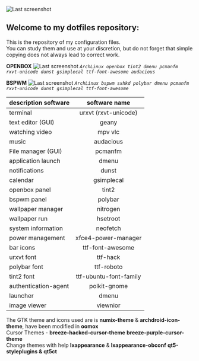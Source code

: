 ![Last screenshot](https://raw.githubusercontent.com/GhostKraft/dotfiles/master/.wallpaper/logo%20DF_GK.png)
## Welcome to my dotfiles repository:
This is the repository of my configuration files.
<br />You can study them and use at your discretion, but do not forget that simple copying does not always lead to correct work.


**OPENBOX**
![Last screenshot](https://raw.githubusercontent.com/GhostKraft/dotfiles/master/screenshot/openbox/openbox-grey-dragon.png)
*`ArchLinux openbox tint2 dmenu pcmanfm rxvt-unicode dunst gsimplecal ttf-font-awesome audacious`*


**BSPWM** 
![Last screenshot](https://raw.githubusercontent.com/GhostKraft/dotfiles/master/screenshot/bspwm/bspwm%20polybar-%20bark_blue.png)
*`ArchLinux bspwm sxhkd polybar dmenu pcmanfm rxvt-unicode dunst gsimplecal ttf-font-awesome`*





| description software     |      software name       |
| ------------------------ |:------------------------:|
| terminal                 | urxvt (rxvt-unicode)     |
| text editor  (GUI)       | geany             		    |
| watching video           | mpv vlc           	  	  |
| music                    | audacious	       	  	  |
| File manager (GUI)       | pcmanfm           	      |
| application launch       | dmenu      			        |
| notifications            | dunst            	   	  |
| calendar                 | gsimplecal      		      |
| openbox panel            | tint2           		      |
| bspwm panel              | polybar          		    |
| wallpaper manager        | nitrogen          		    |
| wallpaper run            | hsetroot          		    |
| system information       | neofetch          	      |
| power management         | xfce4-power-manager   	  |
| bar icons                | ttf-font-awesome         |
| urxvt font               | ttf-hack                 |
| polybar font             | ttf-roboto               |
| tint2 font               | ttf-ubuntu-font-family   |
| authentication-agent     | polkit-gnome             |
| launcher                 | dmenu                    |
| image viewer             | viewnior                 |


The GTK theme and icons used are is **numix-theme** & **archdroid-icon-theme**, have been modified in **oomox**
<br />Cursor Themes - **breeze-hacked-cursor-theme** **breeze-purple-cursor-theme**
<br />Сhange themes with help **lxappearance** & **lxappearance-obconf** **qt5-styleplugins & qt5ct**
